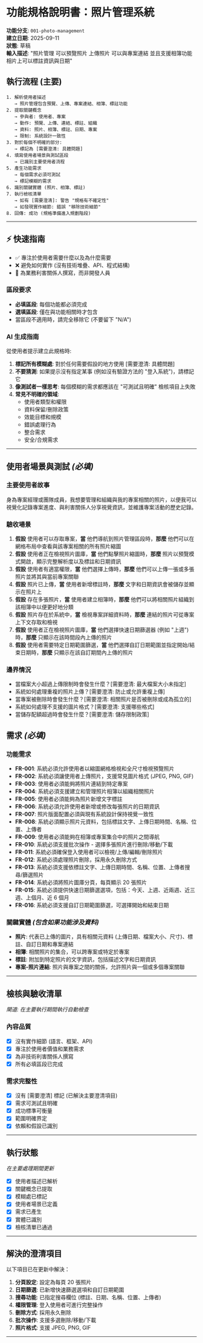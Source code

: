 # 功能規格說明書：照片管理系統

**功能分支**: `001-photo-management`  
**建立日期**: 2025-09-11  
**狀態**: 草稿  
**輸入描述**: "照片管理 可以預覽照片 上傳照片 可以與專案連結 並且支援相簿功能 相片上可以標註資訊與日期"

## 執行流程 (主要)

```
1. 解析使用者描述
   → 照片管理包含預覽、上傳、專案連結、相簿、標註功能
2. 提取關鍵概念
   → 參與者: 使用者、專案
   → 動作: 預覽、上傳、連結、標註、組織
   → 資料: 照片、相簿、標註、日期、專案
   → 限制: 系統設計一致性
3. 對於每個不明確的部分:
   → 標記為 [需要澄清: 具體問題]
4. 填寫使用者場景與測試區段
   → 已識別主要使用者流程
5. 產生功能需求
   → 每個需求必須可測試
   → 標記模糊的需求
6. 識別關鍵實體 (照片、相簿、標註)
7. 執行檢核清單
   → 如有 [需要澄清]: 警告 "規格有不確定性"
   → 如發現實作細節: 錯誤 "移除技術細節"
8. 回傳: 成功 (規格準備進入規劃階段)
```

---

## ⚡ 快速指南

- ✅ 專注於使用者需要什麼以及為什麼需要
- ❌ 避免如何實作 (沒有技術堆疊、API、程式結構)
- 👥 為業務利害關係人撰寫，而非開發人員

### 區段要求

- **必填區段**: 每個功能都必須完成
- **選填區段**: 僅在與功能相關時才包含
- 當區段不適用時，請完全移除它 (不要留下 "N/A")

### AI 生成指南

從使用者提示建立此規格時:

1. **標記所有模糊處**: 對於任何需要假設的地方使用 [需要澄清: 具體問題]
2. **不要猜測**: 如果提示沒有指定某事 (例如沒有驗證方法的 "登入系統")，請標記它
3. **像測試者一樣思考**: 每個模糊的需求都應該在 "可測試且明確" 檢核項目上失敗
4. **常見不明確的領域**:
   - 使用者類型和權限
   - 資料保留/刪除政策
   - 效能目標和規模
   - 錯誤處理行為
   - 整合需求
   - 安全/合規需求

---

## 使用者場景與測試 _(必填)_

### 主要使用者故事

身為專案經理或團隊成員，我想要管理和組織與我的專案相關的照片，以便我可以視覺化記錄專案進度、與利害關係人分享視覺資訊，並維護專案活動的歷史記錄。

### 驗收場景

1. **假設** 使用者可以存取專案，**當** 他們導航到照片管理區段時，**那麼**
   他們可以在網格布局中查看與該專案相關的所有照片縮圖
2. **假設** 使用者正在檢視照片圖庫，**當** 他們點擊照片縮圖時，**那麼**
   照片以預覽模式開啟，顯示完整解析度以及標註和日期資訊
3. **假設** 使用者有適當權限，**當** 他們選擇上傳時，**那麼**
   他們可以上傳一張或多張照片並將其與當前專案關聯
4. **假設** 照片已上傳，**當** 使用者新增標註時，**那麼** 文字和日期資訊會被儲存並顯示在照片上
5. **假設** 存在多張照片，**當** 使用者建立相簿時，**那麼**
   他們可以將相關照片組織到該相簿中以便更好地分類
6. **假設** 照片存在於系統中，**當** 檢視專案詳細資料時，**那麼** 連結的照片可從專案上下文存取和檢視
7. **假設** 使用者正在檢視照片圖庫，**當** 他們選擇快速日期篩選器 (例如 "上週") 時，**那麼**
   只顯示在該時間段內上傳的照片
8. **假設** 使用者需要特定日期範圍篩選，**當** 他們選擇自訂日期範圍並指定開始/結束日期時，**那麼**
   只顯示在該自訂期間內上傳的照片

### 邊界情況

- 當檔案大小超過上傳限制時會發生什麼？[需要澄清: 最大檔案大小未指定]
- 系統如何處理重複的照片上傳？[需要澄清: 防止或允許重複上傳]
- 當專案被刪除時會發生什麼？[需要澄清: 相關照片是否被刪除或成為孤立的]
- 系統如何處理不支援的圖片格式？[需要澄清: 支援哪些格式]
- 當儲存配額超過時會發生什麼？[需要澄清: 儲存限制政策]

## 需求 _(必填)_

### 功能需求

- **FR-001**: 系統必須允許使用者以縮圖網格檢視和全尺寸檢視預覽照片
- **FR-002**: 系統必須讓使用者上傳照片，支援常見圖片格式 (JPEG, PNG, GIF)
- **FR-003**: 使用者必須能夠將照片連結到特定專案
- **FR-004**: 系統必須支援建立和管理照片相簿以組織相關照片
- **FR-005**: 使用者必須能夠為照片新增文字標註
- **FR-006**: 系統必須允許使用者新增或修改每張照片的日期資訊
- **FR-007**: 照片版面配置必須與現有系統設計保持視覺一致性
- **FR-008**: 系統必須顯示照片元資料，包括標註文字、上傳日期時間、名稱、位置、上傳者
- **FR-009**: 使用者必須能夠在相簿或專案集合中的照片之間導航
- **FR-010**: 系統必須支援批次操作 - 選擇多張照片進行刪除/移動/下載
- **FR-011**: 系統必須確保登入使用者可以檢視/上傳/編輯/刪除照片
- **FR-012**: 系統必須處理照片刪除，採用永久刪除方式
- **FR-013**: 系統必須支援依標註文字、上傳日期時間、名稱、位置、上傳者搜尋/篩選照片
- **FR-014**: 系統必須將照片圖庫分頁，每頁顯示 20 張照片
- **FR-015**: 系統必須提供快速日期篩選選項，包括：今天、上週、近兩週、近三週、上個月、近 6 個月
- **FR-016**: 系統必須支援自訂日期範圍篩選，可選擇開始和結束日期

### 關鍵實體 _(包含如果功能涉及資料)_

- **照片**: 代表已上傳的圖片，具有相關元資料 (上傳日期、檔案大小、尺寸)、標註、自訂日期和專案連結
- **相簿**: 相關照片的集合，可以跨專案或特定於專案
- **標註**: 附加到特定照片的文字資訊，包括描述文字和日期資訊
- **專案-照片連結**: 照片與專案之間的關係，允許照片與一個或多個專案關聯

---

## 檢核與驗收清單

_閘道: 在主要執行期間執行自動檢查_

### 內容品質

- [x] 沒有實作細節 (語言、框架、API)
- [x] 專注於使用者價值和業務需求
- [x] 為非技術利害關係人撰寫
- [x] 所有必填區段已完成

### 需求完整性

- [x] 沒有 [需要澄清] 標記 (已解決主要澄清項目)
- [x] 需求可測試且明確
- [x] 成功標準可衡量
- [x] 範圍明確界定
- [x] 依賴和假設已識別

---

## 執行狀態

_在主要處理期間更新_

- [x] 使用者描述已解析
- [x] 關鍵概念已提取
- [x] 模糊處已標記
- [x] 使用者場景已定義
- [x] 需求已產生
- [x] 實體已識別
- [x] 檢核清單已通過

---

## 解決的澄清項目

以下項目已在更新中解決：

1. **分頁設定**: 設定為每頁 20 張照片
2. **日期篩選**: 已新增快速篩選選項和自訂日期範圍
3. **搜尋功能**: 已指定搜尋欄位 (標註、日期、名稱、位置、上傳者)
4. **權限管理**: 登入使用者可進行完整操作
5. **刪除方式**: 採用永久刪除
6. **批次操作**: 支援多選刪除/移動/下載
7. **照片格式**: 支援 JPEG, PNG, GIF

---
